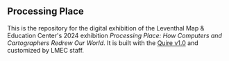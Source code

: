 ## Processing Place

This is the repository for the digital exhibition of the Leventhal Map & Education Center's 2024 exhibition *Processing Place: How Computers and Cartographers Redrew Our World*. It is built with the [Quire v1.0](https://github.com/thegetty/quire) and customized by LMEC staff.